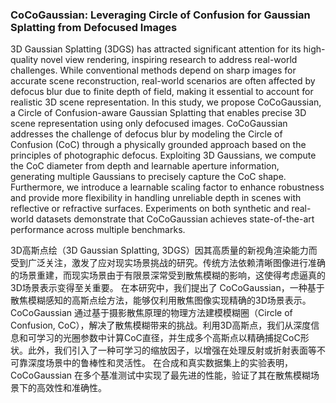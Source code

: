 ### CoCoGaussian: Leveraging Circle of Confusion for Gaussian Splatting from Defocused Images

3D Gaussian Splatting (3DGS) has attracted significant attention for its high-quality novel view rendering, inspiring research to address real-world challenges. While conventional methods depend on sharp images for accurate scene reconstruction, real-world scenarios are often affected by defocus blur due to finite depth of field, making it essential to account for realistic 3D scene representation. In this study, we propose CoCoGaussian, a Circle of Confusion-aware Gaussian Splatting that enables precise 3D scene representation using only defocused images. CoCoGaussian addresses the challenge of defocus blur by modeling the Circle of Confusion (CoC) through a physically grounded approach based on the principles of photographic defocus. Exploiting 3D Gaussians, we compute the CoC diameter from depth and learnable aperture information, generating multiple Gaussians to precisely capture the CoC shape. Furthermore, we introduce a learnable scaling factor to enhance robustness and provide more flexibility in handling unreliable depth in scenes with reflective or refractive surfaces. Experiments on both synthetic and real-world datasets demonstrate that CoCoGaussian achieves state-of-the-art performance across multiple benchmarks.

3D高斯点绘（3D Gaussian Splatting, 3DGS）因其高质量的新视角渲染能力而受到广泛关注，激发了应对现实场景挑战的研究。传统方法依赖清晰图像进行准确的场景重建，而现实场景由于有限景深常受到散焦模糊的影响，这使得考虑逼真的3D场景表示变得至关重要。
在本研究中，我们提出了 CoCoGaussian，一种基于散焦模糊感知的高斯点绘方法，能够仅利用散焦图像实现精确的3D场景表示。CoCoGaussian 通过基于摄影散焦原理的物理方法建模模糊圈（Circle of Confusion, CoC），解决了散焦模糊带来的挑战。利用3D高斯点，我们从深度信息和可学习的光圈参数中计算CoC直径，并生成多个高斯点以精确捕捉CoC形状。此外，我们引入了一种可学习的缩放因子，以增强在处理反射或折射表面等不可靠深度场景中的鲁棒性和灵活性。
在合成和真实数据集上的实验表明，CoCoGaussian 在多个基准测试中实现了最先进的性能，验证了其在散焦模糊场景下的高效性和准确性。
